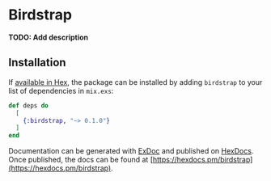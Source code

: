# Birdstrap

**TODO: Add description**

## Installation

If [available in Hex](https://hex.pm/docs/publish), the package can be installed
by adding `birdstrap` to your list of dependencies in `mix.exs`:

```elixir
def deps do
  [
    {:birdstrap, "~> 0.1.0"}
  ]
end
```

Documentation can be generated with [ExDoc](https://github.com/elixir-lang/ex_doc)
and published on [HexDocs](https://hexdocs.pm). Once published, the docs can
be found at [https://hexdocs.pm/birdstrap](https://hexdocs.pm/birdstrap).

